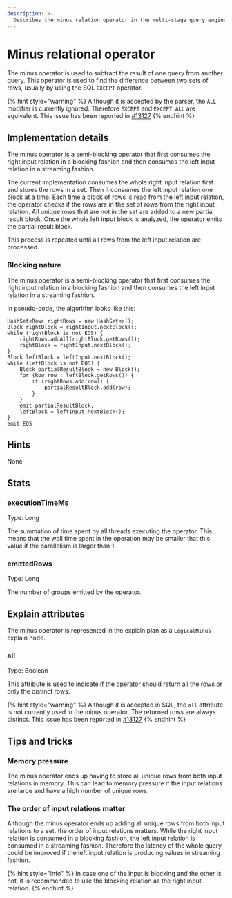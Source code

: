 ```yaml
---
description: >-
  Describes the minus relation operator in the multi-stage query engine.
---
```


# Minus relational operator

The minus operator is used to subtract the result of one query from another query.
This operator is used to find the difference between two sets of rows, usually by using the SQL `EXCEPT` operator.

{% hint style="warning" %}
Although it is accepted by the parser, the `ALL` modifier is currently ignored.
Therefore `EXCEPT` and `EXCEPT ALL` are equivalent.
This issue has been reported in [#13127](https://github.com/apache/pinot/issues/13127)
{% endhint %}

## Implementation details

The minus operator is a semi-blocking operator that first consumes the right input relation in a blocking fashion
and then consumes the left input relation in a streaming fashion.

The current implementation consumes the whole right input relation first and stores the rows in a set.
Then it consumes the left input relation one block at a time.
Each time a block of rows is read from the left input relation, the operator checks if the rows are in the set of rows
from the right input relation.
All unique rows that are not in the set are added to a new partial result block.
Once the whole left input block is analyzed, the operator emits the partial result block.

This process is repeated until all rows from the left input relation are processed.

### Blocking nature
The minus operator is a semi-blocking operator that first consumes the right input relation in a blocking fashion
and then consumes the left input relation in a streaming fashion.

In pseudo-code, the algorithm looks like this:

```
HashSet<Row> rightRows = new HashSet<>();
Block rightBlock = rightInput.nextBlock();
while (rightBlock is not EOS) {
    rightRows.addAll(rightBlock.getRows());
    rightBlock = rightInput.nextBlock();
}
Block leftBlock = leftInput.nextBlock();
while (leftBlock is not EOS) {
    Block partialResultBlock = new Block();
    for (Row row : leftBlock.getRows()) {
        if (rightRows.add(row)) {
            partialResultBlock.add(row);
        }
    }
    emit partialResultBlock;
    leftBlock = leftInput.nextBlock();
}
emit EOS
```

## Hints
None

## Stats
### executionTimeMs
Type: Long

The summation of time spent by all threads executing the operator.
This means that the wall time spent in the operation may be smaller that this value if the parallelism is larger than 1.

### emittedRows
Type: Long

The number of groups emitted by the operator.

## Explain attributes

The minus operator is represented in the explain plan as a `LogicalMinus` explain node.

### all
Type: Boolean

This attribute is used to indicate if the operator should return all the rows or only the distinct rows.

{% hint style="warning" %}
Although it is accepted in SQL, the `all` attribute is not currently used in the minus operator.
The returned rows are always distinct.
This issue has been reported in [#13127](https://github.com/apache/pinot/issues/13127)
{% endhint %}

## Tips and tricks

### Memory pressure
The minus operator ends up having to store all unique rows from both input relations in memory.
This can lead to memory pressure if the input relations are large and have a high number of unique rows.

### The order of input relations matter
Although the minus operator ends up adding all unique rows from both input relations to a set, the order of input 
relations matters.
While the right input relation is consumed in a blocking fashion, the left input relation is consumed in a streaming 
fashion.
Therefore the latency of the whole query could be improved if the left input relation is producing values in streaming
fashion.

{% hint style="info" %}
In case one of the input is blocking and the other is not, it is recommended to use the blocking relation as the right
input relation.
{% endhint %}